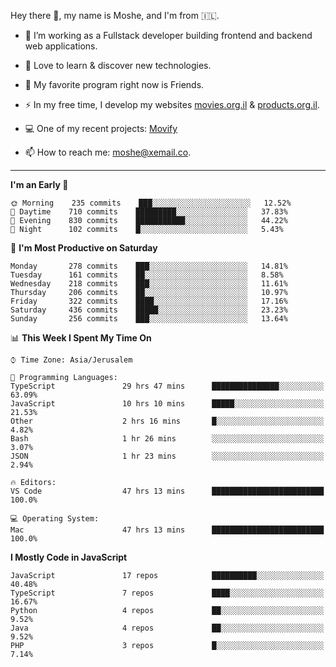 Hey there 👋, my name is Moshe, and I'm from 🇮🇱.

- :telescope: I’m working as a Fullstack developer building frontend and backend web applications.

- :seedling: Love to learn & discover new technologies.

- 🍿 My favorite program right now is Friends.

- :zap: In my free time, I develop my websites [movies.org.il](https://movies.org.il) & [products.org.il](https://products.org.il).

- 💻 One of my recent projects: [Movify](https://github.com/jewishmoses/movify)

- :mailbox: How to reach me: moshe@xemail.co.

<hr/>

<!--START_SECTION:waka-->
**I'm an Early 🐤** 

```text
🌞 Morning    235 commits    ███░░░░░░░░░░░░░░░░░░░░░░   12.52% 
🌆 Daytime    710 commits    █████████░░░░░░░░░░░░░░░░   37.83% 
🌃 Evening    830 commits    ███████████░░░░░░░░░░░░░░   44.22% 
🌙 Night      102 commits    █░░░░░░░░░░░░░░░░░░░░░░░░   5.43%

```
📅 **I'm Most Productive on Saturday** 

```text
Monday       278 commits    ███░░░░░░░░░░░░░░░░░░░░░░   14.81% 
Tuesday      161 commits    ██░░░░░░░░░░░░░░░░░░░░░░░   8.58% 
Wednesday    218 commits    ███░░░░░░░░░░░░░░░░░░░░░░   11.61% 
Thursday     206 commits    ██░░░░░░░░░░░░░░░░░░░░░░░   10.97% 
Friday       322 commits    ████░░░░░░░░░░░░░░░░░░░░░   17.16% 
Saturday     436 commits    █████░░░░░░░░░░░░░░░░░░░░   23.23% 
Sunday       256 commits    ███░░░░░░░░░░░░░░░░░░░░░░   13.64%

```


📊 **This Week I Spent My Time On** 

```text
⌚︎ Time Zone: Asia/Jerusalem

💬 Programming Languages: 
TypeScript               29 hrs 47 mins      ███████████████░░░░░░░░░░   63.09% 
JavaScript               10 hrs 10 mins      █████░░░░░░░░░░░░░░░░░░░░   21.53% 
Other                    2 hrs 16 mins       █░░░░░░░░░░░░░░░░░░░░░░░░   4.82% 
Bash                     1 hr 26 mins        ░░░░░░░░░░░░░░░░░░░░░░░░░   3.07% 
JSON                     1 hr 23 mins        ░░░░░░░░░░░░░░░░░░░░░░░░░   2.94%

🔥 Editors: 
VS Code                  47 hrs 13 mins      █████████████████████████   100.0%

💻 Operating System: 
Mac                      47 hrs 13 mins      █████████████████████████   100.0%

```

**I Mostly Code in JavaScript** 

```text
JavaScript               17 repos            ██████████░░░░░░░░░░░░░░░   40.48% 
TypeScript               7 repos             ████░░░░░░░░░░░░░░░░░░░░░   16.67% 
Python                   4 repos             ██░░░░░░░░░░░░░░░░░░░░░░░   9.52% 
Java                     4 repos             ██░░░░░░░░░░░░░░░░░░░░░░░   9.52% 
PHP                      3 repos             █░░░░░░░░░░░░░░░░░░░░░░░░   7.14%

```



<!--END_SECTION:waka-->
